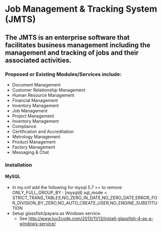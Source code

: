 # Job Management & Tracking System (JMTS)
## The JMTS is an enterprise software that facilitates business management including the management and tracking of jobs and their associated activities.
### Proposed or Existing Modules/Services include:
- Document Management
- Customer Relationship Management
- Human Resource Management
- Financial Management
- Inventory Management
- Job Management
- Project Management
- Inventory Management
- Compliance
- Certification and Accreditation
- Metrology Management
- Product Management
- Factory Management
- Messaging & Chat

### Installation
#### MySQL
- In my.cnf add the following for mysql 5.7 >= to remove ONLY_FULL_GROUP_BY : [mysqld] sql_mode = STRICT_TRANS_TABLES,NO_ZERO_IN_DATE,NO_ZERO_DATE,ERROR_FOR_DIVISION_BY_ZERO,NO_AUTO_CREATE_USER,NO_ENGINE_SUBSTITUTION
- Setup glassfish/payara as Windows service. 
  * See http://www.luv2code.com/2013/11/13/install-glassfish-4-as-a-windows-service/
